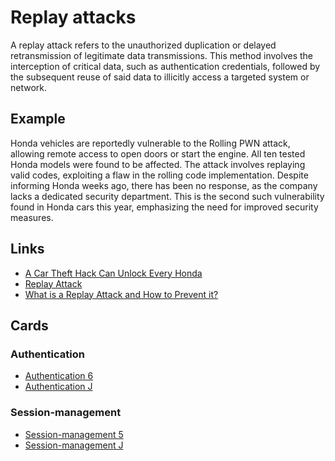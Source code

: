 # Replay attacks
A replay attack refers to the unauthorized duplication or delayed retransmission of legitimate data transmissions. This method involves the interception of critical data, such as authentication credentials, followed by the subsequent reuse of said data to illicitly access a targeted system or network.

## Example
Honda vehicles are reportedly vulnerable to the Rolling PWN attack, allowing remote access to open doors or start the engine. All ten tested Honda models were found to be affected. The attack involves replaying valid codes, exploiting a flaw in the rolling code implementation. Despite informing Honda weeks ago, there has been no response, as the company lacks a dedicated security department. This is the second such vulnerability found in Honda cars this year, emphasizing the need for improved security measures.

## Links
- [A Car Theft Hack Can Unlock Every Honda](https://www.motorbiscuit.com/car-thieves-can-unlock-every-honda/)
- [Replay Attack](https://hackaday.com/tag/replay-attack/)
- [What is a Replay Attack and How to Prevent it?](https://www.kaspersky.com/resource-center/definitions/replay-attack)

## Cards
### Authentication
- [Authentication 6](/cards/AT6)
- [Authentication J](/cards/ATJ)

### Session-management
- [Session-management 5](/cards/SM5)
- [Session-management J](/cards/SMJ)
